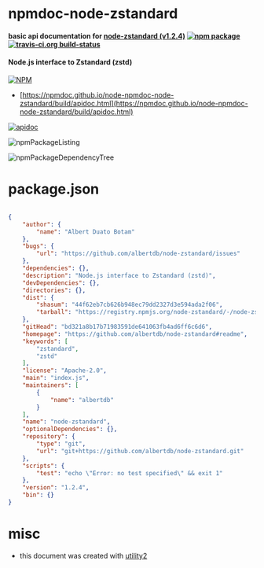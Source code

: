 # npmdoc-node-zstandard

#### basic api documentation for  [node-zstandard (v1.2.4)](https://github.com/albertdb/node-zstandard#readme)  [![npm package](https://img.shields.io/npm/v/npmdoc-node-zstandard.svg?style=flat-square)](https://www.npmjs.org/package/npmdoc-node-zstandard) [![travis-ci.org build-status](https://api.travis-ci.org/npmdoc/node-npmdoc-node-zstandard.svg)](https://travis-ci.org/npmdoc/node-npmdoc-node-zstandard)

#### Node.js interface to Zstandard (zstd)

[![NPM](https://nodei.co/npm/node-zstandard.png?downloads=true&downloadRank=true&stars=true)](https://www.npmjs.com/package/node-zstandard)

- [https://npmdoc.github.io/node-npmdoc-node-zstandard/build/apidoc.html](https://npmdoc.github.io/node-npmdoc-node-zstandard/build/apidoc.html)

[![apidoc](https://npmdoc.github.io/node-npmdoc-node-zstandard/build/screenCapture.buildCi.browser.%252Ftmp%252Fbuild%252Fapidoc.html.png)](https://npmdoc.github.io/node-npmdoc-node-zstandard/build/apidoc.html)

![npmPackageListing](https://npmdoc.github.io/node-npmdoc-node-zstandard/build/screenCapture.npmPackageListing.svg)

![npmPackageDependencyTree](https://npmdoc.github.io/node-npmdoc-node-zstandard/build/screenCapture.npmPackageDependencyTree.svg)



# package.json

```json

{
    "author": {
        "name": "Albert Duato Botam"
    },
    "bugs": {
        "url": "https://github.com/albertdb/node-zstandard/issues"
    },
    "dependencies": {},
    "description": "Node.js interface to Zstandard (zstd)",
    "devDependencies": {},
    "directories": {},
    "dist": {
        "shasum": "44f62eb7cb626b948ec79dd2327d3e594ada2f06",
        "tarball": "https://registry.npmjs.org/node-zstandard/-/node-zstandard-1.2.4.tgz"
    },
    "gitHead": "bd321a8b17b71983591de641063fb4ad6ff6c6d6",
    "homepage": "https://github.com/albertdb/node-zstandard#readme",
    "keywords": [
        "zstandard",
        "zstd"
    ],
    "license": "Apache-2.0",
    "main": "index.js",
    "maintainers": [
        {
            "name": "albertdb"
        }
    ],
    "name": "node-zstandard",
    "optionalDependencies": {},
    "repository": {
        "type": "git",
        "url": "git+https://github.com/albertdb/node-zstandard.git"
    },
    "scripts": {
        "test": "echo \"Error: no test specified\" && exit 1"
    },
    "version": "1.2.4",
    "bin": {}
}
```



# misc
- this document was created with [utility2](https://github.com/kaizhu256/node-utility2)
